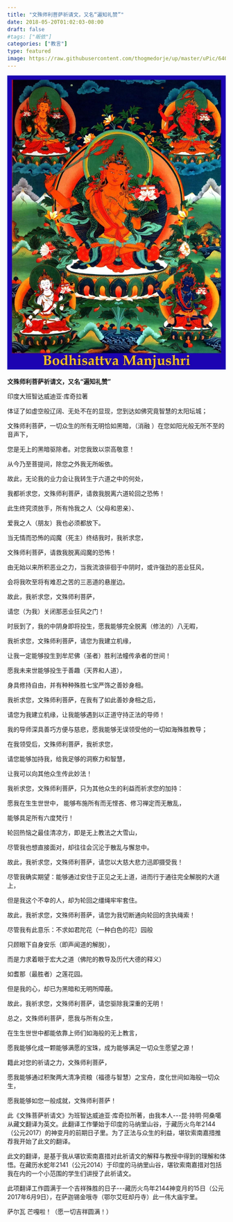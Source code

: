 ```yaml
---
title: "文殊师利菩萨祈请文，又名“遍知礼赞”"
date: 2018-05-20T01:02:03-08:00
draft: false
#tags: ["皈依"]
categories: ["教言"]
type: featured
image: https://raw.githubusercontent.com/thogmedorje/up/master/uPic/640-20200510113922185.jpeg
---
```



![img](https://raw.githubusercontent.com/thogmedorje/up/master/uPic/640-20200510113900166.jpeg)

**文殊师利菩萨祈请文，又名“遍知礼赞”**

印度大班智达威迪亚·库奇拉著

体证了如虚空般辽阔、无处不在的显现，您到达如佛究竟智慧的太阳坛城；

文殊师利菩萨，一切众生的所有无明恰如黑暗，（消融 ）在您如阳光般无所不至的音声下，

您是无上的黑暗驱除者。对您我致以崇高敬意！

从今乃至菩提间，除您之外我无所皈依。

故此，无论我的业力会让我转生于六道之中的何处，

我都祈求您，文殊师利菩萨，请救我脱离六道轮回之恐怖！

此生终究须放手，所有怜我之人（父母和恩亲）、

爱我之人（朋友）我也必须都放下。

当无情而恐怖的阎魔（死主）终结我时，我祈求您，

文殊师利菩萨，请救我脱离阎魔的恐怖！

由无始以来所积恶业之力，当我流浪徘徊于中阴时，或许强劲的恶业狂风，

会将我吹至将有难忍之苦的三恶道的悬崖边。

故此，我祈求您，文殊师利菩萨，

请您（为我）关闭那恶业狂风之门！

时辰到了，我的中阴身即将投生，愿我能够完全脱离（修法的）八无暇，

我祈求您，文殊师利菩萨，请您为我建立机缘，

让我一定能够投生到牟尼佛（圣者）胜利法幢传承者的世间！

愿我未来世能够投生于善趣（天界和人道），

身具修持自由，并有种种殊胜七宝严饰之善妙身相。

我祈求您，文殊师利菩萨，在我有了如此善妙身相之后，

请您为我建立机缘，让我能够遇到以正道守持正法的导师！

我的导师深具善巧方便与慈悲，愿我能够无误领受他的一切如海殊胜教导；

在我领受后，文殊师利菩萨，我祈求您，

请您能够加持我，给我足够的洞察力和智慧，

让我可以向其他众生传此妙法！

我祈求您，文殊师利菩萨，只为其他众生的利益而祈求您的加持：

愿我在生生世世中， 能够布施所有而无悭吝、修习禅定而无散乱，

能够具足所有六度梵行！

轮回热恼之最佳清凉方，即是无上教法之大雪山，

尽管我也想直接面对，却往往会沉沦于散乱与懈怠中。

故此，我祈求您，文殊师利菩萨，请您以大慈大悲力迅即摄受我！

尽管我确实期望：能够通过安住于正见之无上道，进而行于通往完全解脱的大道上，

但是我这个不幸的人，却为轮回之缰绳牢牢套住。

故此，我祈求您，文殊师利菩萨，请您为我切断通向轮回的贪执绳索！

尽管我有此意乐：不求如君陀花（一种白色的花）园般

只顾眼下自身安乐（即声闻道的解脱），

而是力求着眼于宏大之道（佛陀的教导及历代大德的释义）

如耆那（最胜者）之莲花园。

但是我的心，却已为黑暗和无明所障蔽。

故此，我祈求您，文殊师利菩萨，请您驱除我深重的无明！

总之，文殊师利菩萨，愿我与所有众生，

在生生世世中都能依靠上师们如海般的无上教言，

愿我能够化成一颗能够满愿的宝珠，成为能够满足一切众生愿望之源！

籍此对您的祈请之力，文殊师利菩萨，

愿我能够通过积聚两大清净资粮（福德与智慧）之宝舟，度化世间如海般一切众生，

愿我能够如您一般成就，文殊师利菩萨！

此《文殊菩萨祈请文》为班智达威迪亚·库奇拉所著，由我本人---昆·持明·阿桑噶从藏文翻译为英文。此翻译工作肇始于印度的马纳里山谷，于藏历火鸟年2144（公元2017）的神变月的前期日子里。为了正法与众生的利益，堪钦索南嘉措推荐我开始了此文的翻译。

此文的翻译，是基于我从堪钦索南嘉措对此祈请文的解释与教授中得到的理解和体悟。在藏历水蛇年2141（公元2014）于印度的马纳里山谷，堪钦索南嘉措对包括我在内的一个小范围的学生们讲授了此祈请文。

此项翻译工作圆满于一个吉祥殊胜的日子---藏历火鸟年2144神变月的15日（公元2017年6月9日），在萨迦锡金哦寺（鄂尔艾旺却丹寺）此一伟大庙宇里。

萨尔瓦 芒嘎啦！（愿一切吉祥圆满！）
